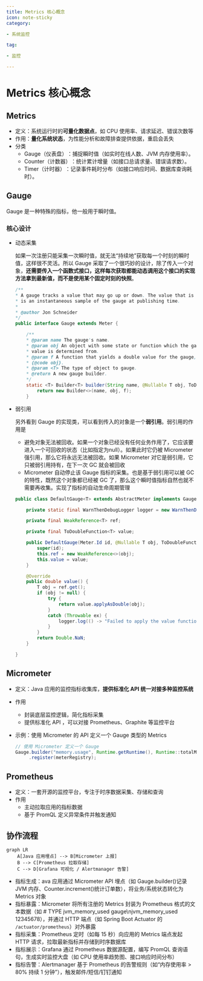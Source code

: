 ```yaml
---
title: Metrics 核心概念
icon: note-sticky
category:

- 系统监控

tag:

- 监控

---
```


# Metrics 核心概念

## Metrics

- 定义：系统运行时的**可量化数据点**，如 CPU 使用率、请求延迟、错误次数等
- 作用：**量化系统状态**，为性能分析和故障排查提供依据，重启会丢失
- 分类
    - ​Gauge（仪表盘）​​：捕捉​​瞬时值​​（如实时在线人数、JVM 内存使用率）。
    - ​​Counter（计数器）​​：统计​​累计增量​​（如接口总请求量、错误请求数）。
    - ​​Timer（计时器）​​：记录​​事件耗时分布​​（如接口响应时间、数据库查询耗时）。

## Gauge

Gauge 是一种特殊的指标，他一般用于瞬时值。

### 核心设计

- 动态采集

    如果一次注册只能采集一次瞬时值，就无法“持续地”获取每一个时刻的瞬时值，这样很不灵活。所以 Gauge 采取了一个很巧妙的设计，除了传入一个对象，**还需要传入一个函数式接口，这样每次获取都能动态调用这个接口的实现方法拿到最新值，而不是使用某个固定时刻的快照**。

    ```java
    /**
    * A gauge tracks a value that may go up or down. The value that is published for gauges
    * is an instantaneous sample of the gauge at publishing time.
    *
    * @author Jon Schneider
    */
    public interface Gauge extends Meter {

        /**
        * @param name The gauge's name.
        * @param obj An object with some state or function which the gauge's instantaneous
        * value is determined from.
        * @param f A function that yields a double value for the gauge, based on the state of
        * {@code obj}.
        * @param <T> The type of object to gauge.
        * @return A new gauge builder.
        */
        static <T> Builder<T> builder(String name, @Nullable T obj, ToDoubleFunction<T> f) {
            return new Builder<>(name, obj, f);
        }

    ```

- 弱引用

    另外看到 Gauge 的实现类，可以看到传入的对象是一个**弱引用**。弱引用的作用是

    - 避免对象无法被回收。如果一个对象已经没有任何业务作用了，它应该要进入一个可回收的状态（比如指定为null）。如果此时它仍被 Micrometer 强引用，那么它将永远无法被回收。如果 Micrometer 对它是弱引用，它只被弱引用持有，在下一次 GC 就会被回收
    - Micrometer 自动停止该 Gauge 指标的采集。也是基于弱引用可以被 GC 的特性，既然这个对象都已经被 GC 了，那么这个瞬时值指标自然也就不需要再收集。实现了指标的自动生命周期管理

    ```java
    public class DefaultGauge<T> extends AbstractMeter implements Gauge {

        private static final WarnThenDebugLogger logger = new WarnThenDebugLogger(DefaultGauge.class);

        private final WeakReference<T> ref;

        private final ToDoubleFunction<T> value;

        public DefaultGauge(Meter.Id id, @Nullable T obj, ToDoubleFunction<T> value) {
            super(id);
            this.ref = new WeakReference<>(obj);
            this.value = value;
        }

        @Override
        public double value() {
            T obj = ref.get();
            if (obj != null) {
                try {
                    return value.applyAsDouble(obj);
                }
                catch (Throwable ex) {
                    logger.log(() -> "Failed to apply the value function for the gauge '" + getId().getName() + "'.", ex);
                }
            }
            return Double.NaN;
        }

    }
    ```

## Micrometer

- 定义：Java 应用的监控指标收集库，**提供标准化 API 统一对接多种监控系统**
- 作用
    - 封装底层监控逻辑，简化指标采集
    - 提供标准化 API ，可以对接 Prometheus、Graphite 等监控平台
- 示例：使用 Micrometer 的 API 定义一个 Gauge 类型的 Metrics
    
    ```java
    // 使用 Micrometer 定义一个 Gauge
    Gauge.builder("memory.usage", Runtime.getRuntime(), Runtime::totalMemory)
         .register(meterRegistry);
    ```
    

## Prometheus

- 定义：一套开源的监控平台，专注于时序数据采集、存储和查询
- 作用
    - 主动拉取应用的指标数据
    - 基于 PromQL 定义异常条件并触发通知

## 协作流程

```mermaid
graph LR
    A[Java 应用埋点] --> B[Micrometer 上报]
    B --> C[Prometheus 拉取存储]
    C --> D[Grafana 可视化 / Alertmanager 告警]
```

- 指标生成：ava 应用通过 Micrometer API 埋点（如 Gauge.builder()记录 JVM 内存、Counter.increment()统计订单数），将业务/系统状态转化为 Metrics 对象
- 指标暴露：Micrometer 将所有注册的 Metrics 封装为 ​​Prometheus 格式的文本数据​​（如 # TYPE jvm_memory_used gauge\njvm_memory_used 12345678），并通过 HTTP 端点（如 Spring Boot Actuator 的 `/actuator/prometheus`）对外暴露
- 指标采集：Prometheus 定时（如每 15 秒）向应用的 Metrics 端点发起 HTTP 请求，拉取最新指标并存储到时序数据库
- 指标展示：Grafana 通过 Prometheus 数据源配置，编写 PromQL 查询语句，生成实时监控大盘（如 CPU 使用率趋势图、接口响应时间分布）
- 指标告警：Alertmanager 基于 Prometheus 的告警规则（如“内存使用率 > 80% 持续 1 分钟”），触发邮件/短信/钉钉通知

